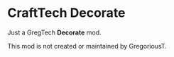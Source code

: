 # CraftTech Decorate

Just a GregTech **Decorate** mod.

This mod is not created or maintained by GregoriousT.
